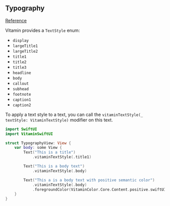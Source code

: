 ## Typography
[Reference](https://www.decathlon.design/726f8c765/p/860e14-typography/b/208916)

Vitamin provides a `TextStyle` enum:
- `display`
- `largeTitle1`
- `largeTitle2`
- `title1`
- `title2`
- `title3`
- `headline`
- `body`
- `callout`
- `subhead`
- `footnote`
- `caption1`
- `caption2`

To apply a text style to a text, you can call the `vitaminTextStyle(_ textStyle: VitaminTextStyle)` modifier on this text.

```swift
import SwiftUI
import VitaminSwiftUI

struct TypographyView: View {
    var body: some View {
        Text("This is a title")
            .vitaminTextStyle(.title1)

        Text("This is a body text")
            .vitaminTextStyle(.body)

        Text("This a is a body text with positive semantic color")
            .vitaminTextStyle(.body)
            .foregroundColor(VitaminColor.Core.Content.positive.swiftUIColor)
    }
}
```
